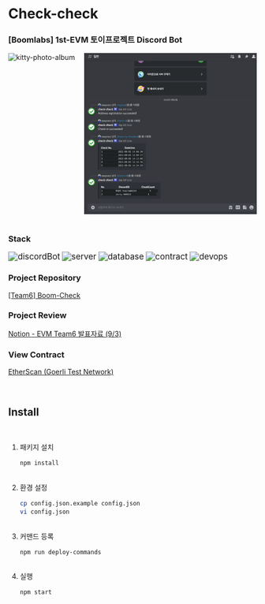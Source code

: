 # Check-check

### **[Boomlabs] 1st-EVM 토이프로젝트 Discord Bot**

<div style="display: flex">
  <img width="350" src="./images/check-discord-bot.gif" alt="kitty-photo-album" />
  <img width="350" src="./images/issue-certificate.gif" alt="kitty-photo-album" />
</div>

<br />

### Stack
<img src="https://img.shields.io/badge/DiscordBot-Node.js-339933" alt="discordBot" style="zoom:120%;" /> 
<img src="https://img.shields.io/badge/Server-Springboot, Node.js-6DB33F" alt="server" style="zoom:120%;" /> 
<img src="https://img.shields.io/badge/Database-mariaDB-003545" alt="database" style="zoom:120%;" /> 
<img src="https://img.shields.io/badge/Contract-Solidity-363636" alt="contract" style="zoom:120%;" /> 
<img src="https://img.shields.io/badge/DevOps-AWS, Docker-FF9900" alt="devops" style="zoom:120%;" /> 

<br />

### Project Repository 
[[Team6] Boom-Check](https://github.com/boom-check)

### Project Review
[Notion - EVM Team6 발표자료 (9/3)](https://easy0.notion.site/EVM-6-9-3-146c6541daa344d2869908796bff0e31)


### View Contract
[EtherScan (Goerli Test Network)](https://goerli.etherscan.io/address/0xa0813403bb3046bb40cab65a5813e7160f101c57)

<br />

## Install  

<br />

1. 패키지 설치
   ```sh
   npm install
   ```
   <br />
2. 환경 설정
   ```sh
   cp config.json.example config.json
   vi config.json
   ```
   <br />
3. 커맨드 등록
   ```sh
   npm run deploy-commands
   ```
   <br />
4. 실행
   ```sh
   npm start
   ```

<br />

